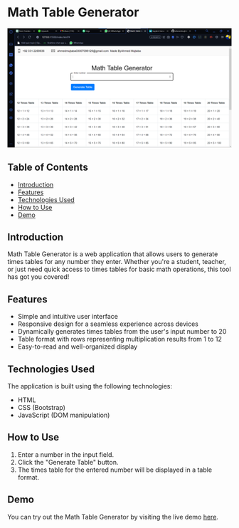 # Math Table Generator

![Math Table Generator](image_2023-08-01_094821158.png)

## Table of Contents

- [Introduction](#introduction)
- [Features](#features)
- [Technologies Used](#technologies-used)
- [How to Use](#how-to-use)
- [Demo](#demo)

## Introduction

Math Table Generator is a web application that allows users to generate times tables for any number they enter. Whether you're a student, teacher, or just need quick access to times tables for basic math operations, this tool has got you covered!

## Features

- Simple and intuitive user interface
- Responsive design for a seamless experience across devices
- Dynamically generates times tables from the user's input number to 20
- Table format with rows representing multiplication results from 1 to 12
- Easy-to-read and well-organized display

## Technologies Used

The application is built using the following technologies:

- HTML
- CSS (Bootstrap)
- JavaScript (DOM manipulation)

## How to Use

1. Enter a number in the input field.
2. Click the "Generate Table" button.
3. The times table for the entered number will be displayed in a table format.

## Demo

You can try out the Math Table Generator by visiting the live demo [here](https://warm-wisp-ef08eb.netlify.app/).

